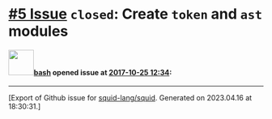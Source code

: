 # [\#5 Issue](https://github.com/squid-lang/squid/issues/5) `closed`: Create `token` and `ast` modules

#### <img src="https://avatars.githubusercontent.com/u/4602612?u=15d59e17f4d269bcb853540b70baf7c5b3607241&v=4" width="50">[bash](https://github.com/bash) opened issue at [2017-10-25 12:34](https://github.com/squid-lang/squid/issues/5):






-------------------------------------------------------------------------------



[Export of Github issue for [squid-lang/squid](https://github.com/squid-lang/squid). Generated on 2023.04.16 at 18:30:31.]
